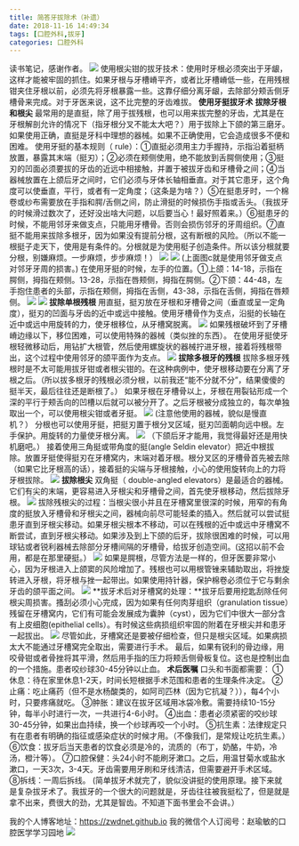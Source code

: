 ```yaml
---
title: 简答牙拔除术（补遗）
date: 2018-11-16 14:49:34
tags: [口腔外科,拔牙]
categories: 口腔外科
---
```

读书笔记，感谢作者。
![](https://zymblog-1258069789.cos.ap-chengdu.myqcloud.com/blog0012-jdbysby/01.jpg)
使用根尖钳的拔牙技术：使用时牙根必须突出于牙龈，这样才能被牢固的抓住。如果牙根与牙槽嵴平齐，或者比牙槽嵴低一些，在用残根钳夹住牙根以前，必须先将牙根暴露一些。这靠仔细分离牙龈，去除部分颊舌侧牙槽骨来完成。对于牙医来说，这不比完整的牙齿难拔。
**使用牙挺拔牙术**
**拔除牙根和根尖**
最常用的是直挺，除了用于拔残根，也可以用来拔完整的牙齿，尤其是在牙根解剖允许的情况下（指牙根分叉不能太大吧？）用于拔除上下颌的第三磨牙。如果使用正确，直挺是牙科中理想的器械。如果不正确使用，它会造成很多不便和困难。
使用牙挺的基本规则（ rule）：①直挺必须用主力手握持，示指沿着挺柄放置，暴露其末端（挺刃）；②必须在颊侧使用，绝不能放到舌腭侧使用；③挺刃的凹面必须要拔的牙齿的近远中相接触，并置于被拔牙齿和牙槽骨之间；④当器械放置在上颌后牙之间时，它们必须与牙体长轴相垂直。对于其它患牙，这个角度可以使垂直，平行，或者有一定角度；（这条是为啥？）⑤在挺患牙时，一个棉卷或纱布需要放在手指和腭/舌侧之间，防止滑挺的时候损伤手指或舌头。（我拔牙的时候滑过数次了，还好没出啥大问题，以后要当心！最好照着来。）⑥挺患牙的时候，不能用邻牙来做支点，只能用牙槽骨。否则会损伤邻牙的牙周组织。⑦直挺不能用来拔除多根牙，因为如果没有提前分根，这有断根的风险。（所以不能一根挺子走天下，使用是有条件的。分根就是为使用梃子创造条件。所以该分根就要分根，别嫌麻烦。一步麻烦，步步麻烦！）
![](https://zymblog-1258069789.cos.ap-chengdu.myqcloud.com/blog0012-jdbysby/02.jpg)
![](https://zymblog-1258069789.cos.ap-chengdu.myqcloud.com/blog0012-jdbysby/03.jpg)
(上面图c就是使用邻牙做支点对邻牙牙周的损害。)
在使用牙挺的时候，左手的位置。①上颌：14-18，示指在腭侧，拇指在颊侧。13-28，示指在唇颊侧，拇指在腭侧。②下颌：44-48，左手抱住患者的头部，示指在颊侧，拇指在舌侧，43-38，示指在舌侧，拇指在唇颊侧。
![](https://zymblog-1258069789.cos.ap-chengdu.myqcloud.com/blog0012-jdbysby/04.jpg)
![](https://zymblog-1258069789.cos.ap-chengdu.myqcloud.com/blog0012-jdbysby/05.jpg)
**拔除单根残根**
用直挺，挺刃放在牙根和牙槽骨之间（垂直或呈一定角度），挺刃的凹面与牙齿的近中或远中接触。使用牙槽骨作为支点，沿挺的长轴在近中或远中用旋转的力，使牙根移位，从牙槽窝脱离。
![](https://zymblog-1258069789.cos.ap-chengdu.myqcloud.com/blog0012-jdbysby/06.jpg)
如果残根破坏到了牙槽嵴边缘以下，移位困难，可以使用特殊的器械（类似挫的东西）。
在使用牙挺使牙根轻微移动后，用钻扩大根管，然后使用螺旋状的器械拧进牙根，接着将残根带出，这个过程中使用邻牙的颌平面作为支点。
![](https://zymblog-1258069789.cos.ap-chengdu.myqcloud.com/blog0012-jdbysby/07.jpg)
**拔除多根牙的残根**
拔除多根牙残根时是不太可能用拔牙钳或者根尖钳的。在这种病例中，使牙根移动要在分离了牙根之后。（所以拔多根牙的残根必须分根，以前我还“能不分就不分”，结果傻傻的挺半天，最后往往还是断根了。）
如果牙根在牙槽骨以上，牙根在用裂钻形成一个深的平行于颊舌向的凹槽以后就可以被分开了。之后牙根被分成独立的，每次单独取出一个，可以使用根尖钳或者牙挺。
![](https://zymblog-1258069789.cos.ap-chengdu.myqcloud.com/blog0012-jdbysby/08.jpg)
(注意他使用的器械，貌似是慢直机？）
分根也可以使用牙挺，把挺刃置于根分叉区域，挺刃凹面朝向远中根。左手保护。用旋转的力量使牙根分离。
![](https://zymblog-1258069789.cos.ap-chengdu.myqcloud.com/blog0012-jdbysby/09.jpg)
（下颌后牙才能用，我觉得最好还是用快机磨吧。）
接着使用三角挺或带角度的挺(angle Seldin elevator）把近中根拔除。放置牙挺使得挺刃在牙槽窝内，末端对着牙根。根分叉区的牙槽骨首先被去除（如果它比牙根高的话），接着挺的尖端与牙根接触，小心的使用旋转向上的力将牙根拔除。
![](https://zymblog-1258069789.cos.ap-chengdu.myqcloud.com/blog0012-jdbysby/10.jpg)
**拔除根尖**
双角挺（ double-angled elevators）是最适合的器械。它们有尖的末端，更容易进入牙根尖和牙槽骨之间，首先使牙根移动，然后拔除牙根。
![](https://zymblog-1258069789.cos.ap-chengdu.myqcloud.com/blog0012-jdbysby/11.jpg)
拔除残根尖的过程：当根尖很小并且在牙槽窝里很深的时候，用窄的有角度的挺放入牙槽骨和牙根尖之间，器械向前尽可能轻柔的插入。然后就可以尝试挺患牙直到牙根尖移动。如果牙根尖根本不移动，可以在残根的近中或远中牙槽窝不断尝试，直到牙根尖移动。如果涉及到上下颌的后牙，拔除很困难的时候，可以用球钻或者锐利器械去除部分牙槽间隔的牙槽骨，给拔牙创造空间。(这招以前不会用，都是在那里硬挺。）
![](https://zymblog-1258069789.cos.ap-chengdu.myqcloud.com/blog0012-jdbysby/12.jpg)
如果是腭根，尽管方法是一样的，但牙医要非常小心，因为牙根进入上颌窦的风险增加了。残根也可以用根管锉来辅助取出，将挫旋转进入牙根，将牙根与挫一起带出。如果使用持针器，保护棉卷必须位于它与剩余牙齿的颌平面之间。
![](https://zymblog-1258069789.cos.ap-chengdu.myqcloud.com/blog0012-jdbysby/13.jpg)
**拔牙术后对牙槽窝的处理：**拔牙后要用挖匙刮除任何根尖周损害。搔刮必须小心完成，因为如果有任何肉芽组织（granulation tissue）残留在牙槽窝内，它们有可能会发展成为囊肿（cyst），因为它们中很大一部分含有上皮细胞(epithelial cells）。有时候这些病损组织牢固的附着在牙根尖并和患牙一起拔出。
![](https://zymblog-1258069789.cos.ap-chengdu.myqcloud.com/blog0012-jdbysby/14.jpg)
尽管如此，牙槽窝还是要被仔细检查，但只是根尖区域。如果病损太大不能通过牙槽窝完全取出，需要进行手术。
最后，如果有锐利的骨边缘，用咬骨钳或者骨挫将其平滑，然后用手指的压力将颊舌侧骨板复位。这也是控制出血的一个措施。患者咬纱球30-45分钟以止血。
**术后医嘱**
口头和书面都需要：
①休息：待在家里休息1-2天，时间长短根据手术范围和患者的生理条件决定。
②止痛：吃止痛药（但不是水杨酸类的，如阿司匹林（因为它抗凝？）），每4个小时，只要疼痛就吃。
③肿胀：建议在拔牙区域用冰袋冷敷。需要持续10-15分钟，每半小时进行一次，一共进行4-6小时。
④出血：患者必须紧密的咬纱球30-45分钟，如果出血持续，换一个纱球再咬一个小时。
⑤抗生素：法律规定只有在患者有明确的指征或感染症状的时候才用。（不像我们，是常规让吃抗生素。）
⑥饮食：拔牙后当天患者的饮食必须是冷的，流质的（布丁，奶酪，牛奶，冷汤，橙汁等）。
⑦口腔保健：头24小时不能刷牙漱口。之后，用温甘菊水或盐水漱口，一天3次，3-4天。牙齿需要用牙刷和牙线清洁，但需要避开手术区域。
⑧拆线：一周后拆线。
(简单拔牙术就完了，貌似没讲挺的使用原理。接下来就是复杂拔牙术了。我拔牙的一个很大的问题就是，牙齿往往被我挺松了，但是就是拿不出来，费很大的劲，尤其是智齿。不知道下面书里会不会讲。）

我的个人博客地址：https://zwdnet.github.io
我的微信个人订阅号：赵瑜敏的口腔医学学习园地
![](https://zymblog-1258069789.cos.ap-chengdu.myqcloud.com/other/wx.jpg)

